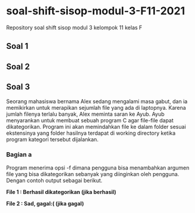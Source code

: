 # soal-shift-sisop-modul-3-F11-2021
Repository soal shift sisop modul 3 kelompok 11 kelas F

## Soal 1

## Soal 2

## Soal 3
Seorang mahasiswa bernama Alex sedang mengalami masa gabut, dan ia memikirkan untuk merapikan sejumlah file yang ada di laptopnya. Karena jumlah filenya terlalu banyak, Alex meminta saran ke Ayub. Ayub menyarankan untuk membuat sebuah program C agar file-file dapat dikategorikan. Program ini akan memindahkan file ke dalam folder sesuai ekstensinya yang folder hasilnya terdapat di working directory ketika program kategori tersebut dijalankan.

### Bagian a
Program menerima opsi -f dimana pengguna bisa menambahkan argumen file yang bisa dikategorikan sebanyak yang diinginkan oleh pengguna. Dengan contoh output sebagai berikut.

**File 1 : Berhasil dikategorikan (jika berhasil)**

**File 2 : Sad, gagal:( (jika gagal)**
